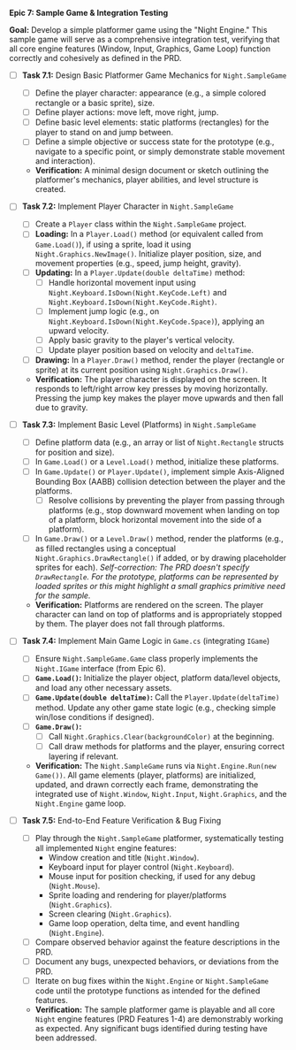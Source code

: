 
**Epic 7: Sample Game & Integration Testing**

**Goal:** Develop a simple platformer game using the "Night Engine." This sample game will serve as a comprehensive integration test, verifying that all core engine features (Window, Input, Graphics, Game Loop) function correctly and cohesively as defined in the PRD.

- [ ] **Task 7.1:** Design Basic Platformer Game Mechanics for `Night.SampleGame`
  - [ ] Define the player character: appearance (e.g., a simple colored rectangle or a basic sprite), size.
  - [ ] Define player actions: move left, move right, jump.
  - [ ] Define basic level elements: static platforms (rectangles) for the player to stand on and jump between.
  - [ ] Define a simple objective or success state for the prototype (e.g., navigate to a specific point, or simply demonstrate stable movement and interaction).
  - **Verification:** A minimal design document or sketch outlining the platformer's mechanics, player abilities, and level structure is created.

- [ ] **Task 7.2:** Implement Player Character in `Night.SampleGame`
  - [ ] Create a `Player` class within the `Night.SampleGame` project.
  - [ ] **Loading:** In a `Player.Load()` method (or equivalent called from `Game.Load()`), if using a sprite, load it using `Night.Graphics.NewImage()`. Initialize player position, size, and movement properties (e.g., speed, jump height, gravity).
  - [ ] **Updating:** In a `Player.Update(double deltaTime)` method:
    - [ ] Handle horizontal movement input using `Night.Keyboard.IsDown(Night.KeyCode.Left)` and `Night.Keyboard.IsDown(Night.KeyCode.Right)`.
    - [ ] Implement jump logic (e.g., on `Night.Keyboard.IsDown(Night.KeyCode.Space)`), applying an upward velocity.
    - [ ] Apply basic gravity to the player's vertical velocity.
    - [ ] Update player position based on velocity and `deltaTime`.
  - [ ] **Drawing:** In a `Player.Draw()` method, render the player (rectangle or sprite) at its current position using `Night.Graphics.Draw()`.
  - **Verification:** The player character is displayed on the screen. It responds to left/right arrow key presses by moving horizontally. Pressing the jump key makes the player move upwards and then fall due to gravity.

- [ ] **Task 7.3:** Implement Basic Level (Platforms) in `Night.SampleGame`
  - [ ] Define platform data (e.g., an array or list of `Night.Rectangle` structs for position and size).
  - [ ] In `Game.Load()` or a `Level.Load()` method, initialize these platforms.
  - [ ] In `Game.Update()` or `Player.Update()`, implement simple Axis-Aligned Bounding Box (AABB) collision detection between the player and the platforms.
    - [ ] Resolve collisions by preventing the player from passing through platforms (e.g., stop downward movement when landing on top of a platform, block horizontal movement into the side of a platform).
  - [ ] In `Game.Draw()` or a `Level.Draw()` method, render the platforms (e.g., as filled rectangles using a conceptual `Night.Graphics.DrawRectangle()` if added, or by drawing placeholder sprites for each). _Self-correction: The PRD doesn't specify `DrawRectangle`. For the prototype, platforms can be represented by loaded sprites or this might highlight a small graphics primitive need for the sample._
  - **Verification:** Platforms are rendered on the screen. The player character can land on top of platforms and is appropriately stopped by them. The player does not fall through platforms.

- [ ] **Task 7.4:** Implement Main Game Logic in `Game.cs` (integrating `IGame`)
  - [ ] Ensure `Night.SampleGame.Game` class properly implements the `Night.IGame` interface (from Epic 6).
  - [ ] **`Game.Load()`:** Initialize the player object, platform data/level objects, and load any other necessary assets.
  - [ ] **`Game.Update(double deltaTime)`:** Call the `Player.Update(deltaTime)` method. Update any other game state logic (e.g., checking simple win/lose conditions if designed).
  - [ ] **`Game.Draw()`:**
    - [ ] Call `Night.Graphics.Clear(backgroundColor)` at the beginning.
    - [ ] Call draw methods for platforms and the player, ensuring correct layering if relevant.
  - **Verification:** The `Night.SampleGame` runs via `Night.Engine.Run(new Game())`. All game elements (player, platforms) are initialized, updated, and drawn correctly each frame, demonstrating the integrated use of `Night.Window`, `Night.Input`, `Night.Graphics`, and the `Night.Engine` game loop.

- [ ] **Task 7.5:** End-to-End Feature Verification & Bug Fixing
  - [ ] Play through the `Night.SampleGame` platformer, systematically testing all implemented `Night` engine features:
    - Window creation and title (`Night.Window`).
    - Keyboard input for player control (`Night.Keyboard`).
    - Mouse input for position checking, if used for any debug (`Night.Mouse`).
    - Sprite loading and rendering for player/platforms (`Night.Graphics`).
    - Screen clearing (`Night.Graphics`).
    - Game loop operation, delta time, and event handling (`Night.Engine`).
  - [ ] Compare observed behavior against the feature descriptions in the PRD.
  - [ ] Document any bugs, unexpected behaviors, or deviations from the PRD.
  - [ ] Iterate on bug fixes within the `Night.Engine` or `Night.SampleGame` code until the prototype functions as intended for the defined features.
  - **Verification:** The sample platformer game is playable and all core `Night` engine features (PRD Features 1-4) are demonstrably working as expected. Any significant bugs identified during testing have been addressed.

